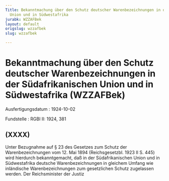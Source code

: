 ```yaml
---
Title: Bekanntmachung über den Schutz deutscher Warenbezeichnungen in der Südafrikanischen
  Union und in Südwestafrika
jurabk: WZZAFBek
layout: default
origslug: wzzafbek
slug: wzzafbek

---
```


# Bekanntmachung über den Schutz deutscher Warenbezeichnungen in der Südafrikanischen Union und in Südwestafrika (WZZAFBek)

Ausfertigungsdatum
:   1924-10-02

Fundstelle
:   RGBl II: 1924, 381

## (XXXX)

Unter Bezugnahme auf § 23 des Gesetzes zum Schutz der
Warenbezeichnungen vom 12. Mai 1894 (Reichsgesetzbl. 1923 II S. 445)
wird hierdurch bekanntgemacht, daß in der Südafrikanischen Union und
in Südwestafrika deutsche Warenbezeichnungen in gleichem Umfang wie
inländische Warenbezeichnungen zum gesetzlichen Schutz zugelassen
werden.
Der Reichsminister der Justiz

